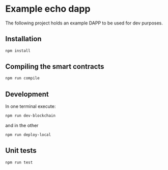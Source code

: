 # Example echo dapp

The following project holds an example DAPP to be used for dev purposes.

## Installation

```bash
npm install
```

## Compiling the smart contracts

```bash
npm run compile
```

## Development
In one terminal execute:

```bash
npm run dev-blockchain
```

and in the other

```bash
npm run deploy-local
```

## Unit tests

```bash
npm run test
```
